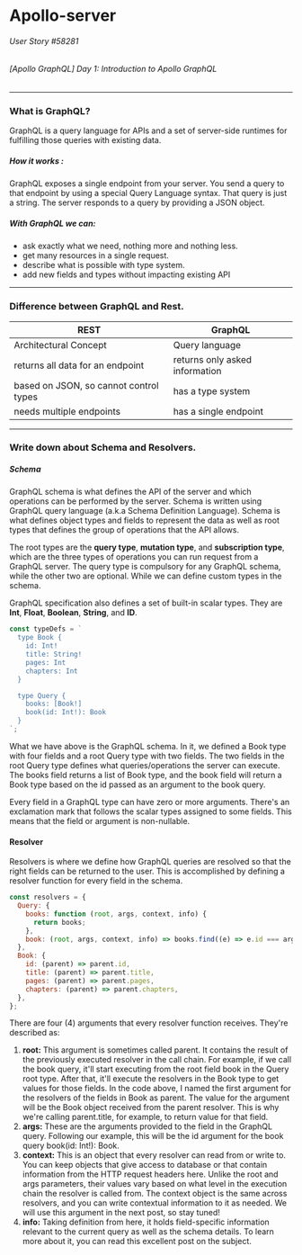 # Apollo-server

###### User Story #58281

###### [Apollo GraphQL] Day 1: Introduction to Apollo GraphQL

---

### What is GraphQL?

GraphQL is a query language for APIs and a set of server-side runtimes for fulfilling those queries with existing data.

##### How it works :

GraphQL exposes a single endpoint from your server.
You send a query to that endpoint by using a special Query Language syntax. That query is just a string.
The server responds to a query by providing a JSON object.

##### With GraphQL we can:

- ask exactly what we need, nothing more and nothing less.
- get many resources in a single request.
- describe what is possible with type system.
- add new fields and types without impacting existing API

---

### Difference between GraphQL and Rest.

| REST                                   | GraphQL                        |
| -------------------------------------- | ------------------------------ |
| Architectural Concept                  | Query language                 |
| returns all data for an endpoint       | returns only asked information |
| based on JSON, so cannot control types | has a type system              |
| needs multiple endpoints               | has a single endpoint          |

---

### Write down about Schema and Resolvers.

##### Schema

GraphQL schema is what defines the API of the server and which operations can be performed by the server. Schema is written using GraphQL query language (a.k.a Schema Definition Language).
Schema is what defines object types and fields to represent the data as well as root types that defines the group of operations that the API allows.

The root types are the **query type**, **mutation type**, and **subscription type**, which are the three types of operations you can run request from a GraphQL server. The query type is compulsory for any GraphQL schema, while the other two are optional. While we can define custom types in the schema.

GraphQL specification also defines a set of built-in scalar types. They are **Int**, **Float**, **Boolean**, **String**, and **ID**.

```js
const typeDefs = `
  type Book {
    id: Int!
    title: String!
    pages: Int
    chapters: Int
  }

  type Query {
    books: [Book!]
    book(id: Int!): Book
  }
`;
```

What we have above is the GraphQL schema. In it, we defined a Book type with four fields and a root Query type with two fields. The two fields in the root Query type defines what queries/operations the server can execute. The books field returns a list of Book type, and the book field will return a Book type based on the id passed as an argument to the book query.

Every field in a GraphQL type can have zero or more arguments. There's an exclamation mark that follows the scalar types assigned to some fields. This means that the field or argument is non-nullable.

#### Resolver

Resolvers is where we define how GraphQL queries are resolved so that the right fields can be returned to the user.
This is accomplished by defining a resolver function for every field in the schema.

```js
const resolvers = {
  Query: {
    books: function (root, args, context, info) {
      return books;
    },
    book: (root, args, context, info) => books.find((e) => e.id === args.id),
  },
  Book: {
    id: (parent) => parent.id,
    title: (parent) => parent.title,
    pages: (parent) => parent.pages,
    chapters: (parent) => parent.chapters,
  },
};
```

There are four (4) arguments that every resolver function receives. They're described as:

1. **root:** This argument is sometimes called parent. It contains the result of the previously executed resolver in the call chain. For example, if we call the book query, it'll start executing from the root field book in the Query root type. After that, it'll execute the resolvers in the Book type to get values for those fields. In the code above, I named the first argument for the resolvers of the fields in Book as parent. The value for the argument will be the Book object received from the parent resolver. This is why we're calling parent.title, for example, to return value for that field.
2. **args:** These are the arguments provided to the field in the GraphQL query. Following our example, this will be the id argument for the book query book(id: Int!): Book.
3. **context:** This is an object that every resolver can read from or write to. You can keep objects that give access to database or that contain information from the HTTP request headers here. Unlike the root and args parameters, their values vary based on what level in the execution chain the resolver is called from. The context object is the same across resolvers, and you can write contextual information to it as needed. We will use this argument in the next post, so stay tuned!
4. **info:** Taking definition from here, it holds field-specific information relevant to the current query as well as the schema details. To learn more about it, you can read this excellent post on the subject.
